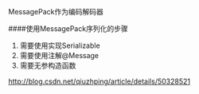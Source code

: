 MessagePack作为编码解码器

####使用MessagePack序列化的步骤
1. 需要使用实现Serializable
2. 需要使用注解@Message
3. 需要无参构造函数

http://blog.csdn.net/qiuzhping/article/details/50328521